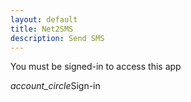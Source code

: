 ```yaml
---
layout: default
title: Net2SMS
description: Send SMS
---
```

<p id="demo">You must be signed-in to access this app</p>
<p id="id" style="display: none;"></p>
<div id= "form" style="display: none;">
  Phone number: <a href ="../mycontacts" target="_blank">View your contacts here</a><textarea id="phone" placeholder="Multiple contacts can entered separated by a space or , inbetween them"></textarea>
  SMS body: <textarea id="say" placeholder="Hello, how are you?"></textarea>
<br><br>
<button id="btn" class="btn waves-effect waves-light" onclick="myFunction($('#phone').val(), $('#say').val());">Send</button>
</div>
<div data-target="slide-out" class="sidenav-trigger my-signin"><i class="material-icons">account_circle</i>Sign-in</div>

<script>
//code for google sign-in
function otherSignedInStuff(googleUser) {
  $("#form").show();
  var profile = googleUser.getBasicProfile();
  $("#demo").text("Welcome " + profile.getName() + " (" + profile.getEmail() + ")");
  //get firebase token using email id
  var url = "https://script.google.com/macros/s/AKfycbzt9Hbl-fc3wM-xQU_EkqvYKFmSwLX2m9HJdZv75IR6T06OBxw/exec?mail=" + profile.getEmail();
  var xmlHttp = new XMLHttpRequest();
  xmlHttp.onreadystatechange = function () {
    if (xmlHttp.readyState == 4 && xmlHttp.status == 200)
      $("#id").text(xmlHttp.responseText);
  }
  xmlHttp.open("GET", url, true); // true for asynchronous 
  xmlHttp.send(null);
  //end firebase token retrieval  
}

//send sms
function myFunction(phone, say) {
  if (!phone) {
    M.toast({ html: "Enter a phone number." });
    return;
  }
  phone = phone.replace(/\n/g, "',");
  var id = $("#id").text();
  if (id === "noToken") {
    $("#demo").html("You haven't installed/registered Net2SMS app. Kindly install the app from <a href='https://drive.google.com/open?id=1BY9HzqFtTCpjGMbcnoll6L_kNEWpmKcf'>here</a> to use this online SMS feature.");
    return;
  }
  //change button state
  M.toast({ html: "Sending..." });
  $("#btn").hide();

  //make call to script
  var url= "https://script.google.com/macros/s/AKfycbwqPdJkz9qz-06B7CCrmi-PnWNxyomYgwMAECNl5OE8xMMJ-hyWCRTE59LyaxL0vPnnqg/exec?&callback=callBack&phone=" + phone + "&say=" + say + "&id=" + id;
  jQuery.ajax({
      crossDomain: true,
      url: url,
      method: "GET",
      dataType: "jsonp"
    });
}
function callBack(data) {
  // Here you get the data
  $("#form").hide();
  if (data == 200){
  M.toast({ html: "Message sent." });
  $("#demo").html("<a href='javascript:location.reload();' id='reload'>Send another message</a>");
  console.log(data);
  }else{
  // If there is any error
  M.toast({ html: "Server error. Try again" });
  console.log(error);
  }
}
//send sms end
</script>
